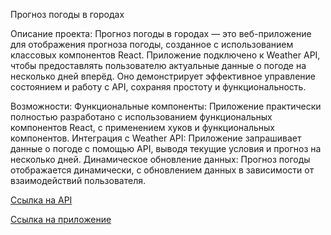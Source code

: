 Прогноз погоды в городах

Описание проекта:
Прогноз погоды в городах — это веб-приложение для отображения прогноза погоды, созданное с использованием классовых компонентов React. Приложение подключено к Weather API, чтобы предоставлять пользователю актуальные данные о погоде на несколько дней вперёд. Оно демонстрирует эффективное управление состоянием и работу с API, сохраняя простоту и функциональность.

Возможности:
Функциональные компоненты: Приложение практически полностью разработано с использованием функциональных компонентов React, с применением хуков и функциональных компонентов. Интеграция с Weather API: Приложение запрашивает данные о погоде с помощью API, выводя текущие условия и прогноз на несколько дней. Динамическое обновление данных: Прогноз погоды отображается динамически, с обновлением данных в зависимости от взаимодействий пользователя.

[Ссылка на API](https://openweathermap.org/api)

[Ссылка на приложение](https://neetrunner.github.io/WEATHER_IN_CITIES/)
